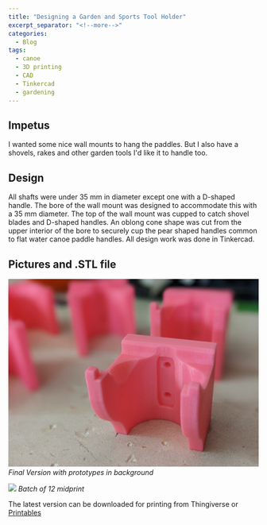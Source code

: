 ```yaml
---
title: "Designing a Garden and Sports Tool Holder"
excerpt_separator: "<!--more-->"
categories:
  - Blog
tags:
  - canoe
  - 3D printing
  - CAD
  - Tinkercad
  - gardening
---
```


## Impetus

I wanted some nice wall mounts to hang the paddles.
But I also have a shovels, rakes and other garden tools I'd like it to handle too.

## Design

All shafts were under 35 mm in diameter except one with a D-shaped handle.
The bore of the wall mount was designed to accommodate this with a 35 mm diameter.
The top of the wall mount was cupped to catch shovel blades and D-shaped handles.
An oblong cone shape was cut from the upper interior of the bore to securely cup the pear shaped handles common to flat water canoe paddle handles.
All design work was done in Tinkercad.

## Pictures and .STL file

![](assets/images/tool-holder-final-pink.jpg)
*Final Version with prototypes in background*

![](assets/images/tool-holder-x12.jpg)
*Batch of 12 midprint*

The latest version can be downloaded for printing from Thingiverse or [Printables](https://www.printables.com/model/217403-versatile-wall-mount-for-garden-tools-canoe-paddle)

